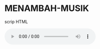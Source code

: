 # MENAMBAH-MUSIK
scrip HTML
<!DOCTYPE html>
<html>
<head>
   <title>Form HTML</title>
</head>
<body>
<audio controls>
 <source src="">
</audio>
</body>
</html>
